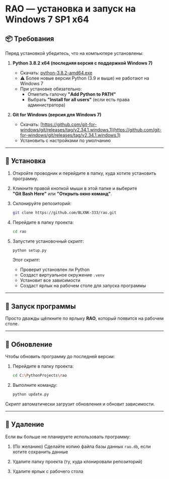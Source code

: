# RAO — установка и запуск на Windows 7 SP1 x64

## 📦 Требования

Перед установкой убедитесь, что на компьютере установлены:

1. **Python 3.8.2 x64 (последняя версия с поддержкой Windows 7)**
   - Скачать: [python-3.8.2-amd64.exe](https://www.python.org/ftp/python/3.8.2/python-3.8.2-amd64.exe)
   - ⚠️ Более новые версии Python (3.9 и выше) не работают на Windows 7
   - При установке обязательно:
     - Отметить галочку **"Add Python to PATH"**
     - Выбрать **"Install for all users"** (если есть права администратора)


2. **Git for Windows (версия для Windows 7)**  
   - Скачать: [https://github.com/git-for-windows/git/releases/tag/v2.34.1.windows.1](https://github.com/git-for-windows/git/releases/tag/v2.34.1.windows.1)  
   - Установить с настройками по умолчанию

---

## 🔧 Установка

1. Откройте проводник и перейдите в папку, куда хотите установить программу.


2. Кликните правой кнопкой мыши в этой папке и выберите  
   **"Git Bash Here"** или **"Открыть окно команд"**.


3. Склонируйте репозиторий:
   ```bash
   git clone https://github.com/BLXNK-333/rao.git
   ```

4. Перейдите в папку проекта:
   ```bash
   cd rao
   ```

5. Запустите установочный скрипт:
   
   ```bash
   python setup.py
   ```
   
   Этот скрипт:
   
   * Проверит установлен ли Python
   * Создаст виртуальное окружение `.venv`
   * Установит все зависимости
   * Создаст ярлык на рабочем столе для запуска программы

---

## 🚀 Запуск программы

Просто дважды щёлкните по ярлыку **RAO**, который появится на рабочем столе.

---

## 🔄 Обновление

Чтобы обновить программу до последней версии:

1. Перейдите в папку проекта:
   ```bash
   cd C:\PythonProjects\rao
   ```
   
2. Выполните команду:
   ```bash
   python update.py
   ```

Скрипт автоматически загрузит обновления и обновит зависимости.

---

## 🧹 Удаление

Если вы больше не планируете использовать программу:

1. (По желанию) Сделайте копию файла базы данных `rao.db`, если хотите сохранить данные

2. Удалите папку проекта (ту, куда клонировали репозиторий)

3. Удалите ярлык с рабочего стола
